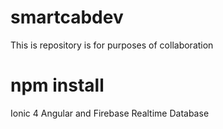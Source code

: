 # smartcabdev
This is repository is for purposes of collaboration
# npm install
Ionic 4 Angular and Firebase Realtime Database